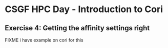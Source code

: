 # CSGF HPC Day - Introduction to Cori

## Exercise 4: Getting the affinity settings right

FIXME i have example on cori for this


